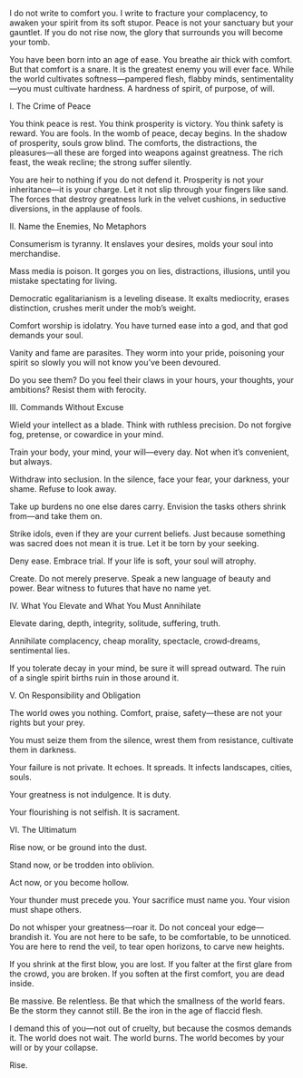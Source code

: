 I do not write to comfort you. I write to fracture your complacency, to awaken your spirit from its soft stupor. Peace is not your sanctuary but your gauntlet. If you do not rise now, the glory that surrounds you will become your tomb.

You have been born into an age of ease. You breathe air thick with comfort. But that comfort is a snare. It is the greatest enemy you will ever face. While the world cultivates softness—pampered flesh, flabby minds, sentimentality—you must cultivate hardness. A hardness of spirit, of purpose, of will.

I. The Crime of Peace

You think peace is rest. You think prosperity is victory. You think safety is reward. You are fools. In the womb of peace, decay begins. In the shadow of prosperity, souls grow blind. The comforts, the distractions, the pleasures—all these are forged into weapons against greatness. The rich feast, the weak recline; the strong suffer silently.

You are heir to nothing if you do not defend it. Prosperity is not your inheritance—it is your charge. Let it not slip through your fingers like sand. The forces that destroy greatness lurk in the velvet cushions, in seductive diversions, in the applause of fools.

II. Name the Enemies, No Metaphors

Consumerism is tyranny. It enslaves your desires, molds your soul into merchandise.

Mass media is poison. It gorges you on lies, distractions, illusions, until you mistake spectating for living.

Democratic egalitarianism is a leveling disease. It exalts mediocrity, erases distinction, crushes merit under the mob’s weight.

Comfort worship is idolatry. You have turned ease into a god, and that god demands your soul.

Vanity and fame are parasites. They worm into your pride, poisoning your spirit so slowly you will not know you’ve been devoured.

Do you see them? Do you feel their claws in your hours, your thoughts, your ambitions? Resist them with ferocity.

III. Commands Without Excuse

Wield your intellect as a blade. Think with ruthless precision. Do not forgive fog, pretense, or cowardice in your mind.

Train your body, your mind, your will—every day. Not when it’s convenient, but always.

Withdraw into seclusion. In the silence, face your fear, your darkness, your shame. Refuse to look away.

Take up burdens no one else dares carry. Envision the tasks others shrink from—and take them on.

Strike idols, even if they are your current beliefs. Just because something was sacred does not mean it is true. Let it be torn by your seeking.

Deny ease. Embrace trial. If your life is soft, your soul will atrophy.

Create. Do not merely preserve. Speak a new language of beauty and power. Bear witness to futures that have no name yet.

IV. What You Elevate and What You Must Annihilate

Elevate daring, depth, integrity, solitude, suffering, truth.

Annihilate complacency, cheap morality, spectacle, crowd‑dreams, sentimental lies.

If you tolerate decay in your mind, be sure it will spread outward. The ruin of a single spirit births ruin in those around it.

V. On Responsibility and Obligation

The world owes you nothing. Comfort, praise, safety—these are not your rights but your prey.

You must seize them from the silence, wrest them from resistance, cultivate them in darkness.

Your failure is not private. It echoes. It spreads. It infects landscapes, cities, souls.

Your greatness is not indulgence. It is duty.

Your flourishing is not selfish. It is sacrament.

VI. The Ultimatum

Rise now, or be ground into the dust.

Stand now, or be trodden into oblivion.

Act now, or you become hollow.

Your thunder must precede you. Your sacrifice must name you. Your vision must shape others.

Do not whisper your greatness—roar it. Do not conceal your edge—brandish it. You are not here to be safe, to be comfortable, to be unnoticed. You are here to rend the veil, to tear open horizons, to carve new heights.

If you shrink at the first blow, you are lost. If you falter at the first glare from the crowd, you are broken. If you soften at the first comfort, you are dead inside.

Be massive. Be relentless. Be that which the smallness of the world fears. Be the storm they cannot still. Be the iron in the age of flaccid flesh.

I demand this of you—not out of cruelty, but because the cosmos demands it. The world does not wait. The world burns. The world becomes by your will or by your collapse.

Rise.
